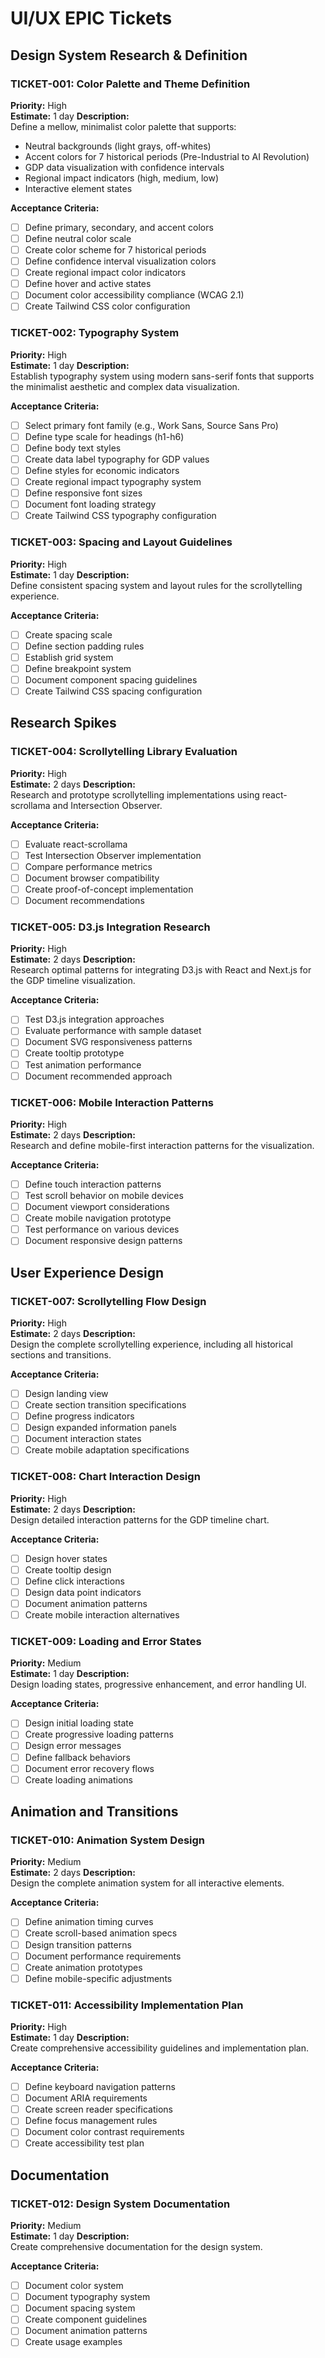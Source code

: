 # UI/UX EPIC Tickets

## Design System Research & Definition

### TICKET-001: Color Palette and Theme Definition
**Priority:** High  
**Estimate:** 1 day
**Description:**  
Define a mellow, minimalist color palette that supports:
- Neutral backgrounds (light grays, off-whites)
- Accent colors for 7 historical periods (Pre-Industrial to AI Revolution)
- GDP data visualization with confidence intervals
- Regional impact indicators (high, medium, low)
- Interactive element states

**Acceptance Criteria:**
- [ ] Define primary, secondary, and accent colors
- [ ] Define neutral color scale
- [ ] Create color scheme for 7 historical periods
- [ ] Define confidence interval visualization colors
- [ ] Create regional impact color indicators
- [ ] Define hover and active states
- [ ] Document color accessibility compliance (WCAG 2.1)
- [ ] Create Tailwind CSS color configuration

### TICKET-002: Typography System
**Priority:** High  
**Estimate:** 1 day
**Description:**  
Establish typography system using modern sans-serif fonts that supports the minimalist aesthetic and complex data visualization.

**Acceptance Criteria:**
- [ ] Select primary font family (e.g., Work Sans, Source Sans Pro)
- [ ] Define type scale for headings (h1-h6)
- [ ] Define body text styles
- [ ] Create data label typography for GDP values
- [ ] Define styles for economic indicators
- [ ] Create regional impact typography system
- [ ] Define responsive font sizes
- [ ] Document font loading strategy
- [ ] Create Tailwind CSS typography configuration

### TICKET-003: Spacing and Layout Guidelines
**Priority:** High  
**Estimate:** 1 day
**Description:**  
Define consistent spacing system and layout rules for the scrollytelling experience.

**Acceptance Criteria:**
- [ ] Create spacing scale
- [ ] Define section padding rules
- [ ] Establish grid system
- [ ] Define breakpoint system
- [ ] Document component spacing guidelines
- [ ] Create Tailwind CSS spacing configuration

## Research Spikes

### TICKET-004: Scrollytelling Library Evaluation
**Priority:** High  
**Estimate:** 2 days
**Description:**  
Research and prototype scrollytelling implementations using react-scrollama and Intersection Observer.

**Acceptance Criteria:**
- [ ] Evaluate react-scrollama
- [ ] Test Intersection Observer implementation
- [ ] Compare performance metrics
- [ ] Document browser compatibility
- [ ] Create proof-of-concept implementation
- [ ] Document recommendations

### TICKET-005: D3.js Integration Research
**Priority:** High  
**Estimate:** 2 days
**Description:**  
Research optimal patterns for integrating D3.js with React and Next.js for the GDP timeline visualization.

**Acceptance Criteria:**
- [ ] Test D3.js integration approaches
- [ ] Evaluate performance with sample dataset
- [ ] Document SVG responsiveness patterns
- [ ] Create tooltip prototype
- [ ] Test animation performance
- [ ] Document recommended approach

### TICKET-006: Mobile Interaction Patterns
**Priority:** High  
**Estimate:** 2 days
**Description:**  
Research and define mobile-first interaction patterns for the visualization.

**Acceptance Criteria:**
- [ ] Define touch interaction patterns
- [ ] Test scroll behavior on mobile devices
- [ ] Document viewport considerations
- [ ] Create mobile navigation prototype
- [ ] Test performance on various devices
- [ ] Document responsive design patterns

## User Experience Design

### TICKET-007: Scrollytelling Flow Design
**Priority:** High  
**Estimate:** 2 days
**Description:**  
Design the complete scrollytelling experience, including all historical sections and transitions.

**Acceptance Criteria:**
- [ ] Design landing view
- [ ] Create section transition specifications
- [ ] Define progress indicators
- [ ] Design expanded information panels
- [ ] Document interaction states
- [ ] Create mobile adaptation specifications

### TICKET-008: Chart Interaction Design
**Priority:** High  
**Estimate:** 2 days
**Description:**  
Design detailed interaction patterns for the GDP timeline chart.

**Acceptance Criteria:**
- [ ] Design hover states
- [ ] Create tooltip design
- [ ] Define click interactions
- [ ] Design data point indicators
- [ ] Document animation patterns
- [ ] Create mobile interaction alternatives

### TICKET-009: Loading and Error States
**Priority:** Medium  
**Estimate:** 1 day
**Description:**  
Design loading states, progressive enhancement, and error handling UI.

**Acceptance Criteria:**
- [ ] Design initial loading state
- [ ] Create progressive loading patterns
- [ ] Design error messages
- [ ] Define fallback behaviors
- [ ] Document error recovery flows
- [ ] Create loading animations

## Animation and Transitions

### TICKET-010: Animation System Design
**Priority:** Medium  
**Estimate:** 2 days
**Description:**  
Design the complete animation system for all interactive elements.

**Acceptance Criteria:**
- [ ] Define animation timing curves
- [ ] Create scroll-based animation specs
- [ ] Design transition patterns
- [ ] Document performance requirements
- [ ] Create animation prototypes
- [ ] Define mobile-specific adjustments

### TICKET-011: Accessibility Implementation Plan
**Priority:** High  
**Estimate:** 1 day
**Description:**  
Create comprehensive accessibility guidelines and implementation plan.

**Acceptance Criteria:**
- [ ] Define keyboard navigation patterns
- [ ] Document ARIA requirements
- [ ] Create screen reader specifications
- [ ] Define focus management rules
- [ ] Document color contrast requirements
- [ ] Create accessibility test plan

## Documentation

### TICKET-012: Design System Documentation
**Priority:** Medium  
**Estimate:** 1 day
**Description:**  
Create comprehensive documentation for the design system.

**Acceptance Criteria:**
- [ ] Document color system
- [ ] Document typography system
- [ ] Document spacing system
- [ ] Create component guidelines
- [ ] Document animation patterns
- [ ] Create usage examples 